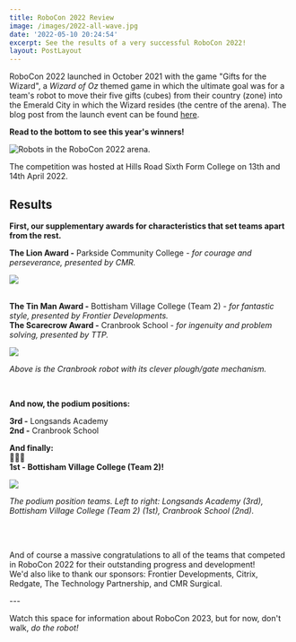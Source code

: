```yaml
---
title: RoboCon 2022 Review
image: /images/2022-all-wave.jpg
date: '2022-05-10 20:24:54'
excerpt: See the results of a very successful RoboCon 2022!
layout: PostLayout
---
```

RoboCon 2022 launched in October 2021 with the game "Gifts for the Wizard", a *Wizard of Oz* themed game in which the ultimate goal was for a team's robot to move their five gifts (cubes) from their country (zone) into the Emerald City in which the Wizard resides (the centre of the arena). The blog post from the launch event can be found [here](robocon-2022-launched.html). 

**Read to the bottom to see this year's winners!**

![Robots in the RoboCon 2022 arena. ](/images/2022-cranbrook-vs-bottisham2-final.JPG)

The competition was hosted at Hills Road Sixth Form College on 13th and 14th April 2022. 

## Results

**First, our supplementary awards for characteristics that set teams apart from the rest.** 

**The Lion Award -** Parkside Community College *\- for courage and perseverance, presented by CMR.* 

![](/images/2022-parkside-cmr-lion-award1.JPG)

\
**The Tin Man Award -** Bottisham Village College (Team 2) *\- for fantastic style, presented by Frontier Developments.* \
**The Scarecrow Award -** Cranbrook School *\- for ingenuity and problem solving, presented by TTP.* 

![](/images/2022-cranbrook-robot.jpg)

*Above is the Cranbrook robot with its clever plough/gate mechanism.* 

<br/>

**And now, the podium positions:**

**3rd -** Longsands Academy\
**2nd -** Cranbrook School

**And finally:**\
🥁🥁🥁\
**1st - Bottisham Village College (Team 2)!**

![](/images/2022-podiums.JPG)

*The podium position teams. Left to right: Longsands Academy (3rd), Bottisham Village College (Team 2) (1st), Cranbrook School (2nd).* 

<br/><br/>

And of course a massive congratulations to all of the teams that competed in RoboCon 2022 for their outstanding progress and development! \
We'd also like to thank our sponsors: Frontier Developments, Citrix, Redgate, The Technology Partnership, and CMR Surgical. 

\---

Watch this space for information about RoboCon 2023, but for now, don't walk, *do the robot!*
